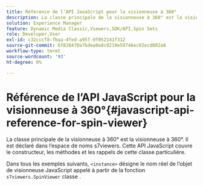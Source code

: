```yaml
---
title: Référence de l’API JavaScript pour la visionneuse à 360°
description: La classe principale de la visionneuse à 360° est la visionneuse à 360°. Il est déclaré dans l’espace de noms s7viewers. Cette API JavaScript couvre le constructeur, les méthodes et les rappels de cette classe particulière.
solution: Experience Manager
feature: Dynamic Media Classic,Viewers,SDK/API,Spin Sets
role: Developer,User
exl-id: c32cccf8-fbaa-4fed-a95f-0f052141f312
source-git-commit: 6f838470a7bdea8e8c0219e59746ec82ecd802a8
workflow-type: tm+mt
source-wordcount: '93'
ht-degree: 0%

---
```


# Référence de l’API JavaScript pour la visionneuse à 360°{#javascript-api-reference-for-spin-viewer}

La classe principale de la visionneuse à 360° est la visionneuse à 360°. Il est déclaré dans l’espace de noms s7viewers. Cette API JavaScript couvre le constructeur, les méthodes et les rappels de cette classe particulière.

Dans tous les exemples suivants, `<instance>` désigne le nom réel de l’objet de visionneuse JavaScript appelé à partir de la fonction `s7viewers.SpinViewer` classe .
